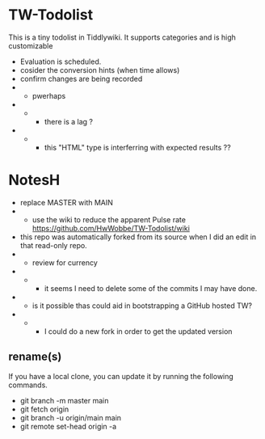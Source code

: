 # TW-Todolist
This is a tiny todolist in Tiddlywiki. It supports categories and is high customizable

* Evaluation is scheduled.
* cosider the conversion hints (when time allows)
* confirm changes are being recorded
* * pwerhaps 
* * * there is a lag ?
* * * this "HTML" type is interferring with expected results ??

# NotesH

* replace MASTER with MAIN
* * use the wiki to reduce the apparent Pulse rate https://github.com/HwWobbe/TW-Todolist/wiki
* this repo was automatically forked from its source when I did an edit in that read-only repo.
* * review for currency
* * * it seems I need to delete some of the commits I may have done.
* * is it possible thas could aid in bootstrapping a GitHub hosted TW?
* * * I could do a new fork in order to get the updated version

## rename(s)
If you have a local clone, you can update it by running the following commands.

* git branch -m master main
* git fetch origin
* git branch -u origin/main main
* git remote set-head origin -a
